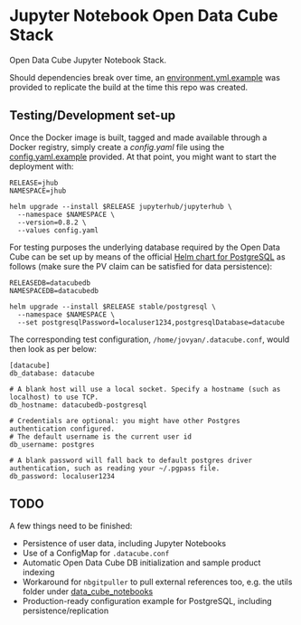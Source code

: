 # Jupyter Notebook Open Data Cube Stack

Open Data Cube Jupyter Notebook Stack.

Should dependencies break over time, an [environment.yml.example](environment.yml.example) was provided to replicate the build at the time this repo was created.

## Testing/Development set-up
Once the Docker image is built, tagged and made available through a Docker registry, simply create a *config.yaml* file using the [config.yaml.example](config.yaml.example) provided. At that point, you might want to start the deployment with:

```
RELEASE=jhub
NAMESPACE=jhub

helm upgrade --install $RELEASE jupyterhub/jupyterhub \
  --namespace $NAMESPACE \
  --version=0.8.2 \
  --values config.yaml
```

For testing purposes the underlying database required by the Open Data Cube can be set up by means of the official [Helm chart for PostgreSQL](https://github.com/helm/charts/tree/master/stable/postgresql) as follows (make sure the PV claim can be satisfied for data persistence):

```
RELEASEDB=datacubedb
NAMESPACEDB=datacubedb

helm upgrade --install $RELEASE stable/postgresql \
  --namespace $NAMESPACE \
  --set postgresqlPassword=localuser1234,postgresqlDatabase=datacube
```

The corresponding test configuration, `/home/jovyan/.datacube.conf`, would then look as per below:

```
[datacube]
db_database: datacube

# A blank host will use a local socket. Specify a hostname (such as localhost) to use TCP.
db_hostname: datacubedb-postgresql

# Credentials are optional: you might have other Postgres authentication configured.
# The default username is the current user id
db_username: postgres

# A blank password will fall back to default postgres driver authentication, such as reading your ~/.pgpass file.
db_password: localuser1234
```

## TODO
A few things need to be finished:
- Persistence of user data, including Jupyter Notebooks
- Use of a ConfigMap for `.datacube.conf`
- Automatic Open Data Cube DB initialization and sample product indexing
- Workaround for `nbgitpuller` to pull external references too, e.g. the utils folder under [data_cube_notebooks](https://github.com/ceos-seo/data_cube_notebooks)
- Production-ready configuration example for PostgreSQL, including persistence/replication
